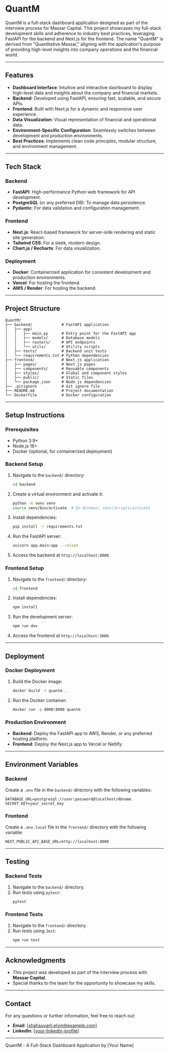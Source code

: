 # QuantM

QuantM is a full-stack dashboard application designed as part of the interview process for Massar Capital. This project showcases my full-stack development skills and adherence to industry best practices, leveraging FastAPI for the backend and Next.js for the frontend. The name "QuantM" is derived from "Quantitative Massar," aligning with the application's purpose of providing high-level insights into company operations and the financial world.

---

## Features

- **Dashboard Interface**: Intuitive and interactive dashboard to display high-level data and insights about the company and financial markets.
- **Backend**: Developed using FastAPI, ensuring fast, scalable, and secure APIs.
- **Frontend**: Built with Next.js for a dynamic and responsive user experience.
- **Data Visualization**: Visual representation of financial and operational data.
- **Environment-Specific Configuration**: Seamlessly switches between development and production environments.
- **Best Practices**: Implements clean code principles, modular structure, and environment management.

---

## Tech Stack

### Backend

- **FastAPI**: High-performance Python web framework for API development.
- **PostgreSQL** (or any preferred DB): To manage data persistence.
- **Pydantic**: For data validation and configuration management.

### Frontend

- **Next.js**: React-based framework for server-side rendering and static site generation.
- **Tailwind CSS**: For a sleek, modern design.
- **Chart.js / Recharts**: For data visualization.

### Deployment

- **Docker**: Containerized application for consistent development and production environments.
- **Vercel**: For hosting the frontend.
- **AWS / Render**: For hosting the backend.

---

## Project Structure

```plaintext
QuantM/
├── backend/             # FastAPI application
│   ├── app/
│   │   ├── main.py      # Entry point for the FastAPI app
│   │   ├── models/      # Database models
│   │   ├── routers/     # API endpoints
│   │   └── utils/       # Utility scripts
│   ├── tests/           # Backend unit tests
│   └── requirements.txt # Python dependencies
├── frontend/            # Next.js application
│   ├── pages/           # Next.js pages
│   ├── components/      # Reusable components
│   ├── styles/          # Global and component styles
│   ├── public/          # Static files
│   └── package.json     # Node.js dependencies
├── .gitignore           # Git ignore file
├── README.md            # Project documentation
└── Dockerfile           # Docker configuration
```

---

## Setup Instructions

### Prerequisites

- Python 3.9+
- Node.js 16+
- Docker (optional, for containerized deployment)

### Backend Setup

1. Navigate to the `backend/` directory:
   ```bash
   cd backend
   ```
2. Create a virtual environment and activate it:
   ```bash
   python -m venv venv
   source venv/bin/activate  # On Windows: venv\Scripts\activate
   ```
3. Install dependencies:
   ```bash
   pip install -r requirements.txt
   ```
4. Run the FastAPI server:
   ```bash
   uvicorn app.main:app --reload
   ```
5. Access the backend at `http://localhost:8000`.

### Frontend Setup

1. Navigate to the `frontend/` directory:
   ```bash
   cd frontend
   ```
2. Install dependencies:
   ```bash
   npm install
   ```
3. Run the development server:
   ```bash
   npm run dev
   ```
4. Access the frontend at `http://localhost:3000`.

---

## Deployment

### Docker Deployment

1. Build the Docker image:
   ```bash
   docker build -t quantm .
   ```
2. Run the Docker container:
   ```bash
   docker run -p 8000:8000 quantm
   ```

### Production Environment

- **Backend**: Deploy the FastAPI app to AWS, Render, or any preferred hosting platform.
- **Frontend**: Deploy the Next.js app to Vercel or Netlify.

---

## Environment Variables

### Backend

Create a `.env` file in the `backend/` directory with the following variables:

```env
DATABASE_URL=postgresql://user:password@localhost/dbname
SECRET_KEY=your_secret_key
```

### Frontend

Create a `.env.local` file in the `frontend/` directory with the following variable:

```env
NEXT_PUBLIC_API_BASE_URL=http://localhost:8000
```

---

## Testing

### Backend Tests

1. Navigate to the `backend/` directory.
2. Run tests using `pytest`:
   ```bash
   pytest
   ```

### Frontend Tests

1. Navigate to the `frontend/` directory.
2. Run tests using `Jest`:
   ```bash
   npm run test
   ```

---

## Acknowledgments

- This project was developed as part of the interview process with **Massar Capital**.
- Special thanks to the team for the opportunity to showcase my skills.

---

## Contact

For any questions or further information, feel free to reach out:

- **Email**: [shahsuvarli.elvin@example.com]
- **LinkedIn**: [[your-linkedin-profile](http://linkedin.com/in/shahsuvarli/)]

---

QuantM - A Full-Stack Dashboard Application by [Your Name]
